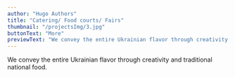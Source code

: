 ```yaml
---
author: "Hugo Authors"
title: "Catering/ Food courts/ Fairs"
thumbnail: "/projectsImg/3.jpg"
buttonText: "More"
previewText: "We convey the entire Ukrainian flavor through creativity and traditional national food."
---
```


We convey the entire Ukrainian flavor through creativity and traditional national food.
